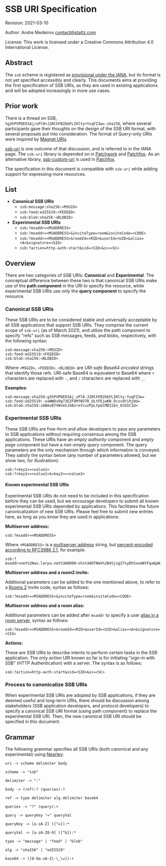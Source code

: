 # SSB URI Specification

Revision: 2021-03-10

Author: Andre Medeiros contact@staltz.com

License: This work is licensed under a Creative Commons Attribution 4.0 International License.

## Abstract

The `ssb` scheme is registered as [provisional under the IANA](https://www.iana.org/assignments/uri-schemes/prov/ssb), but its format is not yet specified accessibly and clearly. This documents aims at providing the first specification of SSB URIs, as they are used in existing applications and will be adopted increasingly in more use cases.

## Prior work

There is a thread on SSB, `%g3hPVPDEO1Aj/uPl0+J2NlhFB2bbFLIHlty+YuqFZ3w=.sha256`, where several participants gave their thoughts on the design of the SSB URI format, with several proposals put into consideration. The format of Query-only URIs were inspired by [Magnet URIs](https://www.iana.org/assignments/uri-schemes/prov/magnet).

[ssb-uri](https://github.com/fraction/ssb-uri) is one outcome of that discussion, and is referred to in the IANA page. The `ssb-uri` library is depended on in [Patchwork](https://github.com/ssbc/patchwork/) and [Patchfoo](https://github.com/ssbc/patchfoo). As an alternative library, [ssb-custom-uri](https://git.sr.ht/~soapdog/ssb-custom-uri) is used in [Patchfox](https://github.com/soapdog/patchfox/).

The specification in this document is compatible with `ssb-uri` while adding support for expressing more resources.

## List

- **Canonical SSB URIs**
  - `ssb:message:sha256:<MSGID>`
  - `ssb:feed:ed25519:<FEEDID>`
  - `ssb:blob:sha256:<BLOBID>`
- **Experimental SSB URIs**
  - `ssb:?msaddr=<MSADDRESS>`
  - `ssb:?msaddr=<MSADDRESS>&inviteType=room&inviteCode=<CODE>`
  - `ssb:?msaddr=<MSADDRESS>&roomId=<RID>&userId=<UID>&alias=<A>&signature=<SIG>`
  - `ssb:?action=http-auth-start&sid=<SID>&sc=<SC>`

## Overview

There are two categories of SSB URIs: **Canonical** and **Experimental**. The conceptual difference between these two is that canonical SSB URIs make use of the **path component** in the URI to specify the resource, while experimental SSB URIs use *only* the **query component** to specify the resource.

### Canonical SSB URIs

These SSB URIs are to be considered stable and universally acceptable by all SSB applications that support SSB URIs. They comprise the current scope of `ssb-uri` (as of March 2021), and utilize the path component to specify "refs" such as SSB messages, feeds, and blobs, respectively, with the following syntax:

```
ssb:message:sha256:<MSGID>
ssb:feed:ed25519:<FEEDID>
ssb:blob:sha256:<BLOBID>
```

Where `<MSGID>`, `<FEEDID>`, `<BLOBID>` are *URI-safe Base64 encoded* strings that identify those refs. URI-safe Base64 is equivalent to Base64 where `+` characters are replaced with `-`, and `/` characters are replaced with `_`.

**Examples:**

```
ssb:message:sha256:g3hPVPDEO1Aj_uPl0-J2NlhFB2bbFLIHlty-YuqFZ3w=
ssb:feed:ed25519:-oaWWDs8g73EZFUMfW37R_ULtFEjwKN_DczvdYihjbU=
ssb:blob:sha256:sbBmsB7XWvmIzkBzreYcuzPpLtpeCMDIs6n_OJGSC1U=
```

### Experimental SSB URIs

These SSB URIs are free-form and allow developers to pass any parameters to SSB applications without requiring consensus among the SSB applications. These URIs have an *empty authority* component and *empty page* component but have a *non-empty query* component. The query parameters are the only mechanism through which information is conveyed. They satisfy the syntax below (any number of parameters allowed, but we show two, for illustratiion):

```
ssb:?<key1>=<value1>
ssb:?<key1>=<value1>&<key2>=<value2>
```

#### Known experimental SSB URIs

Experimental SSB URIs do not need to be included in this specification before they can be used, but we encourage developers to submit all known experimental SSB URIs depended by applications. This facilitates the future canonicalization of new SSB URIs. Please feel free to submit new entries here, as long as you know they are used in applications:

**Multiserver address:**

```
ssb:?msaddr=<MSADDRESS>
```

Where `<MSADDRESS>` is a [multiserver address]() string, but [percent-encoded according to RFC3986 2.1](https://tools.ietf.org/html/rfc3986#section-2.1), for example:

```
ssb:?msaddr=net%3Awx.larpa.net%3A8008~shs%3ADTNmX%2B4SjsgZ7xyDh5xxmNtFqa6pWi5Qtw7cE8aR9TQ%3D
```

**Multiserver address and a room2 invite:**

Additional parameters can be added to the one mentioned above, to refer to a [Rooms 2](https://github.com/ssb-ngi-pointer/rooms2) invite code, syntax as follows:

```
ssb:?msaddr=<MSADDRESS>&inviteType=room&inviteCode=<CODE>
```

**Multiserver address and a room alias:**

Additional parameters can be added after `msaddr` to specify a user [alias in a room server](https://github.com/ssb-ngi-pointer/rooms2/blob/573cc4b3afc08a4eccaea530104524aa7f60af9f/docs/Alias/Readme.md), syntax as follows:

```
ssb:?msaddr=<MSADDRESS>&roomId=<RID>&userId=<UID>&alias=<A>&signature=<SIG>
```

**Actions:**

These are SSB URIs to describe intents to perform certain tasks in the SSB application. The only *action* URI known so far is for initiating "sign-in with SSB" (HTTP Authentication) with a server. The syntax is as follows:

```
ssb:?action=http-auth-start&sid=<SID>&sc=<SC>
```

### Process to canonicalize SSB URIs

When experimental SSB URIs are adopted by SSB applications, if they are deemed useful and long-term URIs, there should be discussion among stakeholders (SSB application developers, and protocol developers) to specify a canonical SSB URI format (using path component) to replace the experimental SSB URI. Then, the new canonical SSB URI should be specified in this document.

## Grammar

The following grammar specifies all SSB URIs (both canonical and any experimental) using [Nearley](https://nearley.js.org):

```nearley
uri -> scheme delimiter body

scheme -> "ssb"

delimiter -> ":"

body -> (ref):? (queries):?

ref -> type delimiter alg delimiter base64

queries -> "?" (query):+

query -> queryKey "=" queryVal

queryKey -> [a-zA-Z] ([^=]):*

queryVal -> [a-zA-Z0-9] ([^&]):*

type -> "message" | "feed" | "blob"

alg -> "sha256" | "ed25519"

base64 -> ([0-9a-zA-Z\-\_\=]):+
```